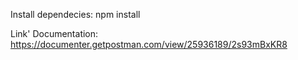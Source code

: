 <p>Install dependecies: npm install</p>

Link' Documentation: https://documenter.getpostman.com/view/25936189/2s93mBxKR8
